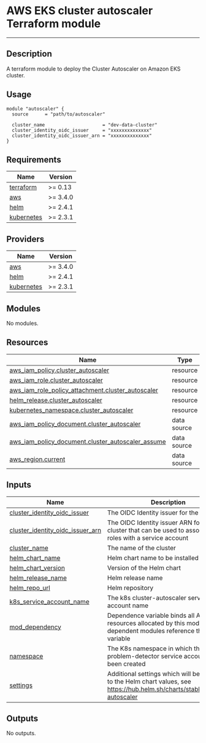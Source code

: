 # AWS EKS cluster autoscaler Terraform module

---

## Description

A terraform module to deploy the Cluster Autoscaler on Amazon EKS cluster.

## Usage

```hcl
module "autoscaler" {
  source      = "path/to/autoscaler"

  cluster_name                     = "dev-data-cluster"
  cluster_identity_oidc_issuer     = "xxxxxxxxxxxxxx"
  cluster_identity_oidc_issuer_arn = "xxxxxxxxxxxxxx"
}
```
<!-- BEGIN_TF_DOCS -->
## Requirements

| Name | Version |
|------|---------|
| <a name="requirement_terraform"></a> [terraform](#requirement\_terraform) | >= 0.13 |
| <a name="requirement_aws"></a> [aws](#requirement\_aws) | >= 3.4.0 |
| <a name="requirement_helm"></a> [helm](#requirement\_helm) | >= 2.4.1 |
| <a name="requirement_kubernetes"></a> [kubernetes](#requirement\_kubernetes) | >= 2.3.1 |

## Providers

| Name | Version |
|------|---------|
| <a name="provider_aws"></a> [aws](#provider\_aws) | >= 3.4.0 |
| <a name="provider_helm"></a> [helm](#provider\_helm) | >= 2.4.1 |
| <a name="provider_kubernetes"></a> [kubernetes](#provider\_kubernetes) | >= 2.3.1 |

## Modules

No modules.

## Resources

| Name | Type |
|------|------|
| [aws_iam_policy.cluster_autoscaler](https://registry.terraform.io/providers/hashicorp/aws/latest/docs/resources/iam_policy) | resource |
| [aws_iam_role.cluster_autoscaler](https://registry.terraform.io/providers/hashicorp/aws/latest/docs/resources/iam_role) | resource |
| [aws_iam_role_policy_attachment.cluster_autoscaler](https://registry.terraform.io/providers/hashicorp/aws/latest/docs/resources/iam_role_policy_attachment) | resource |
| [helm_release.cluster_autoscaler](https://registry.terraform.io/providers/hashicorp/helm/latest/docs/resources/release) | resource |
| [kubernetes_namespace.cluster_autoscaler](https://registry.terraform.io/providers/hashicorp/kubernetes/latest/docs/resources/namespace) | resource |
| [aws_iam_policy_document.cluster_autoscaler](https://registry.terraform.io/providers/hashicorp/aws/latest/docs/data-sources/iam_policy_document) | data source |
| [aws_iam_policy_document.cluster_autoscaler_assume](https://registry.terraform.io/providers/hashicorp/aws/latest/docs/data-sources/iam_policy_document) | data source |
| [aws_region.current](https://registry.terraform.io/providers/hashicorp/aws/latest/docs/data-sources/region) | data source |

## Inputs

| Name | Description | Type | Default | Required |
|------|-------------|------|---------|:--------:|
| <a name="input_cluster_identity_oidc_issuer"></a> [cluster\_identity\_oidc\_issuer](#input\_cluster\_identity\_oidc\_issuer) | The OIDC Identity issuer for the cluster | `string` | n/a | yes |
| <a name="input_cluster_identity_oidc_issuer_arn"></a> [cluster\_identity\_oidc\_issuer\_arn](#input\_cluster\_identity\_oidc\_issuer\_arn) | The OIDC Identity issuer ARN for the cluster that can be used to associate IAM roles with a service account | `string` | n/a | yes |
| <a name="input_cluster_name"></a> [cluster\_name](#input\_cluster\_name) | The name of the cluster | `string` | n/a | yes |
| <a name="input_helm_chart_name"></a> [helm\_chart\_name](#input\_helm\_chart\_name) | Helm chart name to be installed | `string` | `"cluster-autoscaler"` | no |
| <a name="input_helm_chart_version"></a> [helm\_chart\_version](#input\_helm\_chart\_version) | Version of the Helm chart | `string` | `"9.9.0"` | no |
| <a name="input_helm_release_name"></a> [helm\_release\_name](#input\_helm\_release\_name) | Helm release name | `string` | `"cluster-autoscaler"` | no |
| <a name="input_helm_repo_url"></a> [helm\_repo\_url](#input\_helm\_repo\_url) | Helm repository | `string` | `"https://kubernetes.github.io/autoscaler"` | no |
| <a name="input_k8s_service_account_name"></a> [k8s\_service\_account\_name](#input\_k8s\_service\_account\_name) | The k8s cluster-autoscaler service account name | `string` | `"cluster-autoscaler"` | no |
| <a name="input_mod_dependency"></a> [mod\_dependency](#input\_mod\_dependency) | Dependence variable binds all AWS resources allocated by this module, dependent modules reference this variable | `bool` | `null` | no |
| <a name="input_namespace"></a> [namespace](#input\_namespace) | The K8s namespace in which the node-problem-detector service account has been created | `string` | `"cluster-autoscaler"` | no |
| <a name="input_settings"></a> [settings](#input\_settings) | Additional settings which will be passed to the Helm chart values, see https://hub.helm.sh/charts/stable/cluster-autoscaler | `map(any)` | `{}` | no |

## Outputs

No outputs.
<!-- END_TF_DOCS -->